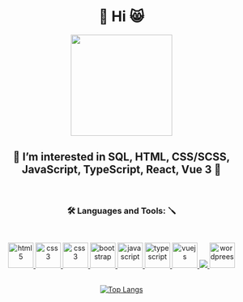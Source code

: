 <div align="center">
  <h1 align="center"> 👋 Hi 😸</h1>
  <img src="https://media.giphy.com/media/cmCEsJZHYBPels360q/giphy.gif" width="200"/>
<br />
<h2> 👀 I’m interested in SQL, HTML, CSS/SCSS, JavaScript, TypeScript, React, Vue 3 🤔</h2>
<br />
<h3> 🛠 Languages and Tools: 🪛 </h3>
<br />
<p><a href="https://www.w3.org/html/" target="_blank"> <img src="https://img.icons8.com/color/48/000000/html-5--v1.png" alt="html5" width="50" height="50"/> </a><a href="https://www.w3schools.com/css/" target="_blank"> <img src="https://img.icons8.com/color/48/000000/css3.png" alt="css3" width="50" height="50"/> <a href="https://www.w3schools.com/scss/" target="_blank"> <img src="https://img.icons8.com/color/48/000000/sass.png" alt="css3" width="50" height="50"/> </a><a href="https://getbootstrap.com" target="_blank"> <img src="https://img.icons8.com/color/48/000000/bootstrap.png" alt="bootstrap" width="50" height="50"/> </a><a href="https://developer.mozilla.org/en-US/docs/Web/JavaScript" target="_blank"> <img src="https://img.icons8.com/color/48/000000/javascript.png" alt="javascript" width="50" height="50"/> <img src="https://img.icons8.com/color/48/000000/typescript.png" alt="typescript" width="50" height="50"/>  </a> </a><a href="https://vuejs.org/" target="_blank"> <img src="https://img.icons8.com/color/48/000000/vue-js.png" alt="vuejs" width="50" height="50"/> <img src="https://img.icons8.com/office/40/null/react.png"/> </a><a href="https://www.w3.org/wordpress/" target="_blank"> <img src="https://img.icons8.com/fluency/48/000000/wordpress.png" alt="wordprees" width="50" height="50"/>
 <br />
 <br />
 

[![Top Langs](https://github-readme-stats.vercel.app/api/top-langs/?username=bar-85&layout=compact&theme=vision-friendly-dark)](https://github.com/anuraghazra/github-readme-stats) 
<!---
bar-85/bar-85 is a ✨ special ✨ repository because its `README.md` (this file) appears on your GitHub profile.
You can click the Preview link to take a look at your changes.
--->
 </div>
